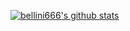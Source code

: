 
[![bellini666's github stats](https://github-readme-stats.vercel.app/api?username=bellini666&count_private=true&show_icons=true)](https://github.com/anuraghazra/github-readme-stats)
